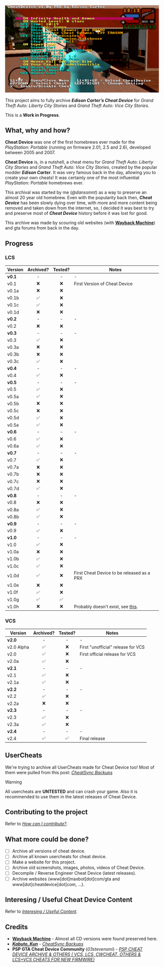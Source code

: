 ![Edison Carter's Cheat Device](<./Pictures/LCS%20VCS%20EC%20Cheat%20Device.jpg>)

This project aims to fully archive _**Edison Carter’s Cheat Device**_ for _Grand Theft Auto: Liberty City Stories_ and _Grand Theft Auto: Vice City Stories_.

This is a **Work in Progress**.

## What, why and how?
**Cheat Device** was one of the first homebrews ever made for the _PlayStation: Portable_ (running on firmware 2.01, 2.5 and 2.6), developed between 2005 and 2007. 

**Cheat Device** is, in a nutshell, a cheat menu for _Grand Theft Auto: Liberty City Stories_ and _Grand Theft Auto: Vice City Stories_, created by the popular modder _**Edison Carter**_. 
It was very famous back in the day, allowing you to create your own cheats! It was certainly one of the most influential _PlayStation: Portable_ homebrews ever.

This archival was started by me (_@danssmnt_) as a way to preserve an almost 20 year old homebrew. 
Even with the popularity back then, _**Cheat Device**_ has been slowly dying over time, with more and more content being removed and taken down from the internet, so, I decided it was best to try and preserve most of _**Cheat Device**_ history before it was lost for good.

This archive was made by scouring old websites (with **[Wayback Machine](https://web.archive.org/)**) and gta forums from back in the day.

## Progress
### LCS
|    Version    |          Archived?          |          Tested?          |             Notes             |
|---------------|:---------------------------:|:-------------------------:|-------------------------------|
| **v0.1**      |-|-|-|
| v0.1          | :x:                         | :x:                       | First Version of Cheat Device |
| v0.1a         | :x:                         | :x:                       ||
| v0.1b         | :white_check_mark:          | :x:                       ||
| v0.1c         | :white_check_mark:          | :x:                       ||
| v0.1d         | :x:                         | :x:                       ||
| **v0.2**      |-|-|-|
| v0.2          | :x:                         | :x:                       ||
| **v0.3**      |-|-|-|
| v0.3          | :white_check_mark:          | :x:                       ||
| v0.3a         | :x:                         | :x:                       ||
| v0.3b         | :x:                         | :x:                       ||
| v0.3c         | :white_check_mark:          | :x:                       ||
| **v0.4**      |-|-|-|
| v0.4          | :white_check_mark:          | :x:                       ||
| **v0.5**      |-|-|-|
| v0.5          | :white_check_mark:          | :x:                       ||
| v0.5a         | :white_check_mark:          | :x:                       ||
| v0.5b         | :x:                         | :x:                       ||
| v0.5c         | :x:                         | :x:                       ||
| v0.5d         | :white_check_mark:          | :x:                       ||
| v0.5e         | :white_check_mark:          | :x:                       ||
| **v0.6**      |-|-|-|
| v0.6          | :white_check_mark:          | :x:                       ||
| v0.6a         | :white_check_mark:          | :x:                       ||
| **v0.7**      |-|-|-|
| v0.7          | :white_check_mark:          | :x:                       ||
| v0.7a         | :x:                         | :x:                       ||
| v0.7b         | :x:                         | :x:                       ||
| v0.7c         | :x:                         | :x:                       ||
| v0.7d         | :white_check_mark:          | :x:                       ||
| **v0.8**      |-|-|-|
| v0.8          | :x:                         | :x:                       ||
| v0.8a         | :white_check_mark:          | :x:                       ||
| v0.8b         | :white_check_mark:          | :x:                       ||
| **v0.9**      |-|-|-|
| v0.9          | :white_check_mark:          | :x:                       ||
| **v1.0**      |-|-|-|
| v1.0          | :white_check_mark:          | :x:                       ||
| v1.0a         | :x:                         | :x:                       ||
| v1.0b         | :white_check_mark:          | :x:                       ||
| v1.0c         | :white_check_mark:          | :x:                       ||
| v1.0d         | :white_check_mark:          | :x:                       | First Cheat Device to be released as a PRX |
| v1.0e         | :x:                         | :x:                       ||
| v1.0f         | :white_check_mark:          | :x:                       ||
| v1.0g         | :white_check_mark:          | :white_check_mark:        ||
| v1.0h         | :x:                         | :x:                       | Probably doesn't exist, see [this](./LCS/Cheat%20Device/v1.0/v1.0h/README.md). |

### VCS
|    Version    |         Archived?         |          Tested?          |             Notes             |
|---------------|:-------------------------:|:-------------------------:|-------------------------------|
| **v2.0**|-|-|-|
| v2.0 Alpha    | :white_check_mark:        |:x:                        | First "unofficial" release for VCS |
| v2.0          | :white_check_mark:        |:x:                        | First official release for VCS |
| v2.0a         | :white_check_mark:        |:x:                        ||
| **v2.1**      |-|-|-|
| v2.1          | :white_check_mark:        |:x:                        ||
| v2.1a         | :white_check_mark:        |:x:                        ||
| **v2.2**      |-|-|-|
| v2.2          | :white_check_mark:        |:x:                        ||
| v2.2a         | :x:                       |:x:                        ||
| **v2.3**      |-|-|-|
| v2.3          | :white_check_mark:        |:x:                        ||
| v2.3a         | :white_check_mark:        |:x:                        ||
| **v2.4**      |-|-|-|
| v2.4          | :white_check_mark:        | :white_check_mark:        | Final release |

## UserCheats
We're trying to archive all UserCheats made for Cheat Device too!
Most of them were pulled from this post: _[CheatSync Backups](https://www.reddit.com/r/vitahacks/comments/6xxsif/comment/dmjvnx5/?utm_source=share&utm_medium=web3x&utm_name=web3xcss&utm_term=1&utm_content=share_button)_

> [!WARNING]
> All usercheats are **UNTESTED** and can crash your game.
> Also it is recommended to use them in the latest releases of Cheat Device.

## Contributing to the project
Refer to _[How can I contribute?](./.github/CONTRIBUTING.md)_.
 
## What more could be done?
 - [ ] Archive all versions of cheat device.
 - [ ] Archive all known usercheats for cheat device.
 - [ ] Make a website for this project.
 - [ ] Archive old screenshots, images, photos, videos of Cheat Device.
 - [ ] Decompile / Reverse Engineer Cheat Device (latest releases).
 - [ ] Archive websites (www[dot]maxbot[dot]com/gta and www[dot]cheatdevice[dot]com, ...).
 
## Interesing / Useful Cheat Device Content
Refer to _[Interesing / Useful Content](./Interesting_Useful_Content.md)_.

## Credits
 - **[Wayback Machine](https://web.archive.org/)** - Almost all CD versions were found preserved here.
 - _**[Kabuto_Kun](https://www.reddit.com/user/Kabuto_Kun/)**_ - _[CheatSync Backups](https://www.reddit.com/r/vitahacks/comments/6xxsif/comment/dmjvnx5/?utm_source=share&utm_medium=web3x&utm_name=web3xcss&utm_term=1&utm_content=share_button)_
 - **PSP GTA Cheat Device Community** (_03stevensmi_) - _[PSP CHEAT DEVICE ARCHIVE & OTHERS ( VCS, LCS, CWCHEAT, OTHERS & LCS+VCS CHEATS FOR NEW FIRMWIRE)](https://archive.org/details/psp-cheat-device-archive)_